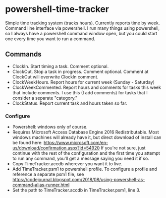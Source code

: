 # powershell-time-tracker
Simple time tracking system (tracks hours).  Currently reports time by week.  Command line interface via powershell.  I run many things using powershell, so I always have a powershell command window open, but you could start one every time you want to run a command.

## Commands
* ClockIn.  Start timing a task.  Comment optional.
* ClockOut.  Stop a task in progress.  Comment optional.  Comment at ClockOut will overwrite ClockIn comment.
* ClockWeekHours.  Report hours for current week (Sunday - Saturday)
* ClockWeekCommented.  Report hours and comments for tasks this week that include comments.  I use this (I add comments) for tasks that I consider a separate "category."
* ClockStatus.  Report current task and hours taken so far.

### Configure
* Powershell: windows only of course.
* Requires Microsoft Access Database Engine 2016 Redistributable.  Most windows machines will already have it, but direct download of install can be found here: https://www.microsoft.com/en-us/download/confirmation.aspx?id=54920  If you're not sure, just continue with the rest of the configuration and the first time you attempt to run any command, you'll get a message saying you need it if so.
* Copy TimeTracker.accdb wherever you want it to live.
* Add TimeTracker.psm1 to powershell profile.  To configure a profile and reference a separate psm1 file, see https://codejournal.blogspot.com/2018/08/using-powershell-as-command-alias-runner.html
* Set the path to TimeTracker.accdb in TimeTracker.psm1, line 3.